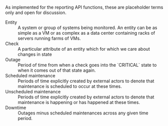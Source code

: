 
As implemented for the reporting API functions, these are placeholder terms only and open for discussion.

<dl>
<dt>Entity</dt>
<dd>A system or group of systems being monitored. An entity can be as simple as a VM or as complex as a data center containing racks of servers running farms of VMs.</dd>
<dt>Check</dt>
<dd>A particular attribute of an entity which for which we care about changes in state</dd>
<dt>Outage</dt>
<dd>Period of time from when a check goes into the `CRITICAL` state to when it comes out of that state again.</dd>
<dt>Scheduled maintenance</dt>
<dd>Periods of time explicitly created by external actors to denote that maintenance is scheduled to occur at these times.</dd>
<dt>Unscheduled maintenance</dt>
<dd>Periods of time explicitly created by external actors to denote that maintenance is happening or has happened at these times.</dd>
<dt>Downtime</dt>
<dd>Outages minus scheduled maintenances across any given time period.</dd>
</dl>
